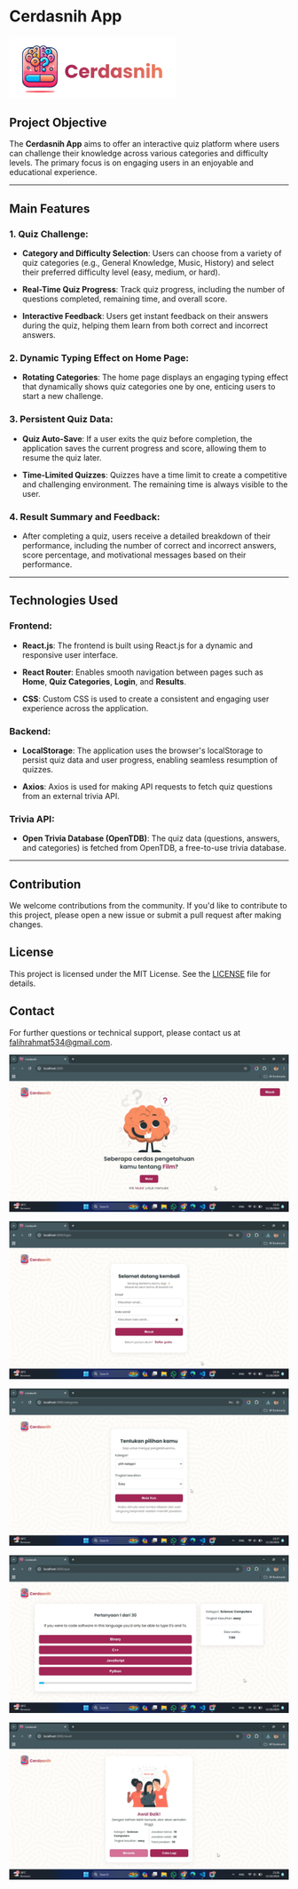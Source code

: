 # Cerdasnih App

<img src="public/logo+teks.png" alt="Cerdasnih Logo" width="300"/>

## Project Objective
The **Cerdasnih App** aims to offer an interactive quiz platform where users can challenge their knowledge across various categories and difficulty levels. The primary focus is on engaging users in an enjoyable and educational experience.

---

## Main Features

### 1. Quiz Challenge:
- **Category and Difficulty Selection**:
  Users can choose from a variety of quiz categories (e.g., General Knowledge, Music, History) and select their preferred difficulty level (easy, medium, or hard).

- **Real-Time Quiz Progress**: 
  Track quiz progress, including the number of questions completed, remaining time, and overall score.

- **Interactive Feedback**: 
  Users get instant feedback on their answers during the quiz, helping them learn from both correct and incorrect answers.

### 2. Dynamic Typing Effect on Home Page:
- **Rotating Categories**: 
  The home page displays an engaging typing effect that dynamically shows quiz categories one by one, enticing users to start a new challenge.

### 3. Persistent Quiz Data:
- **Quiz Auto-Save**:
  If a user exits the quiz before completion, the application saves the current progress and score, allowing them to resume the quiz later.

- **Time-Limited Quizzes**: 
  Quizzes have a time limit to create a competitive and challenging environment. The remaining time is always visible to the user.

### 4. Result Summary and Feedback:
- After completing a quiz, users receive a detailed breakdown of their performance, including the number of correct and incorrect answers, score percentage, and motivational messages based on their performance.

---

## Technologies Used

### Frontend:
- **React.js**: 
  The frontend is built using React.js for a dynamic and responsive user interface.

- **React Router**: 
  Enables smooth navigation between pages such as **Home**, **Quiz Categories**, **Login**, and **Results**.

- **CSS**: 
  Custom CSS is used to create a consistent and engaging user experience across the application.

### Backend:
- **LocalStorage**: 
  The application uses the browser's localStorage to persist quiz data and user progress, enabling seamless resumption of quizzes.

- **Axios**: 
  Axios is used for making API requests to fetch quiz questions from an external trivia API.

### Trivia API:
- **Open Trivia Database (OpenTDB)**: 
  The quiz data (questions, answers, and categories) is fetched from OpenTDB, a free-to-use trivia database.

---

## Contribution

We welcome contributions from the community. If you'd like to contribute to this project, please open a new issue or submit a pull request after making changes.

## License

This project is licensed under the MIT License. See the [LICENSE](./LICENSE) file for details.

## Contact

For further questions or technical support, please contact us at [falihrahmat534@gmail.com](mailto:falihrahmat534@gmail.com).

![Beranda Screenshot](public/screenshoot-homepage.png)

![Login Screenshot](public/screenshoot-login.png)

![Pilihan Kategori Screenshot](public/screenshoot-categoryselection.png)

![Kuis Screenshot](public/screenshoot-quiz.png)

![Hasil Kuis Screenshot](public/screenshoot-result.png)